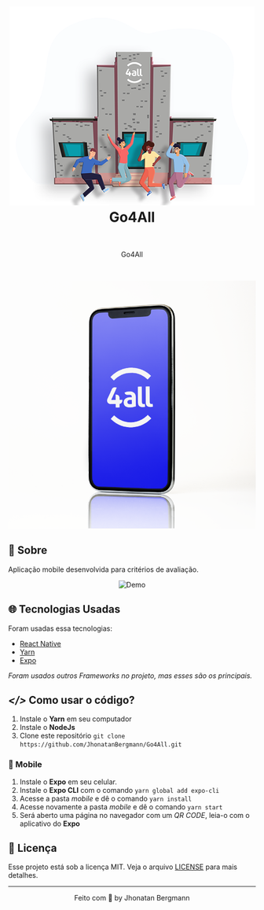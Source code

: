 <h1 align="center">
  <img src="forReadme/logo.png" alt="icon" >
  <br>
  Go4All
  <br>
</h1>

<p align="center">
  <img alt="" src="https://img.shields.io/github/repo-size/JhonatanBergmann/Go4All" />
</p>

<p align="center">Go4All</p>

<br>

<p align="center">
  <img src="forReadme/mockup.png" alt="mockup" >
</p>

## 📅 Sobre

Aplicação mobile desenvolvida para critérios de avaliação.

<p align="center">
  <img src="forReadme/gif.gif" alt="Demo" >
</p>

## 🌐 Tecnologias Usadas
Foram usadas essa tecnologias:

- [React Native](https://reactnative.dev/)
- [Yarn](https://yarnpkg.com/)
- [Expo](https://expo.io/)

*Foram usados outros Frameworks no projeto, mas esses são os principais.*

## ***</>*** Como usar o código?
1. Instale o **Yarn** em seu computador
1. Instale o **NodeJs**
1. Clone este repositório `git clone https://github.com/JhonatanBergmann/Go4All.git`

### 📱 Mobile
1. Instale o **Expo** em seu celular.
1. Instale o **Expo CLI** com o comando `yarn global add expo-cli`
1. Acesse a pasta *mobile* e dê o comando `yarn install`
1. Acesse novamente a pasta *mobile* e dê o comando `yarn start`
1. Será aberto uma página no navegador com um *QR CODE*, leia-o com o aplicativo do **Expo**

## 📝 Licença

Esse projeto está sob a licença MIT. Veja o arquivo [LICENSE](LICENSE) para mais detalhes.

---

<p align="center">
 Feito com 💜 by Jhonatan Bergmann
</p>
